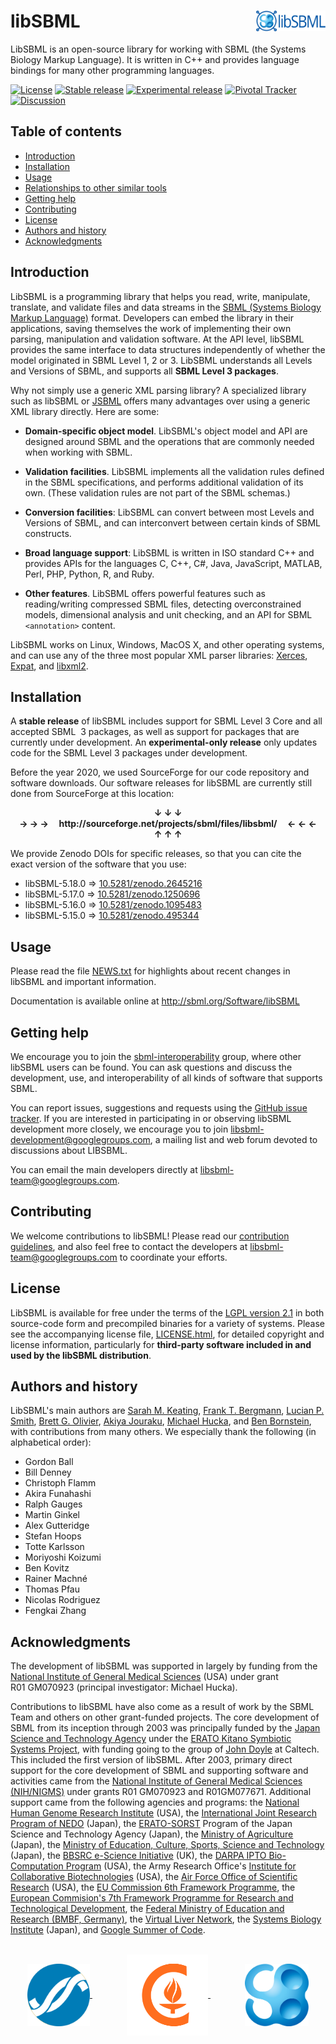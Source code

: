 libSBML<img width="22%" align="right" src=".graphics/libsbml-logo-and-name.svg">
=============================================================================

LibSBML is an open-source library for working with SBML (the Systems Biology Markup Language).  It is written in C++ and provides language bindings for many other programming languages.

[![License](https://img.shields.io/badge/License-LGPL-blue.svg?style=flat-square)](https://www.gnu.org/licenses/old-licenses/lgpl-2.1.en.html)
[![Stable release](https://img.shields.io/badge/Stable_release-5.18.0-brightgreen.svg?style=flat-square)](https://sourceforge.net/projects/sbml/files/libsbml/5.18.0/stable/)
[![Experimental release](https://img.shields.io/badge/Experimental_release-5.18.0-b44e88.svg?style=flat-square)](https://sourceforge.net/projects/sbml/files/libsbml/5.18.0/experimental/)
[![Pivotal Tracker](https://img.shields.io/badge/Project_management-Pivotal-d07a3e.svg?style=flat-square)](https://www.pivotaltracker.com/n/projects/248655)
[![Discussion](https://img.shields.io/badge/Discussion-libsbml--development-lightgray.svg?style=flat-square)]()


Table of contents
-----------------

* [Introduction](#introduction)
* [Installation](#installation)
* [Usage](#usage)
* [Relationships to other similar tools](#relationships-to-other-similar-tools)
* [Getting help](#getting-help)
* [Contributing](#contributing)
* [License](#license)
* [Authors and history](#authors-and-history)
* [Acknowledgments](#authors-and-acknowledgments)


Introduction
------------

LibSBML is a programming library that helps you read, write, manipulate, translate, and validate files and data streams in the [SBML (Systems Biology Markup Language)](http://sbml.org) format.  Developers can embed the library in their applications, saving themselves the work of implementing their own parsing, manipulation and validation software. At the API level, libSBML provides the same interface to data structures independently of whether the model originated in SBML Level&nbsp;1, 2 or&nbsp;3.  LibSBML understands all Levels and Versions of SBML, and supports all **SBML Level&nbsp;3 packages**.

Why not simply use a generic XML parsing library?  A specialized library such as libSBML or [JSBML](https://github.com/sbmlteam/jsbml) offers many advantages over using a generic XML library directly.  Here are some:

* **Domain-specific object model**.  LibSBML's object model and API are designed around SBML and the operations that are commonly needed when working with SBML.

* **Validation facilities**. LibSBML implements all the validation rules defined in the SBML specifications, and performs additional validation of its own.  (These validation rules are not part of the SBML schemas.)

* **Conversion facilities**: LibSBML can convert between most Levels and Versions of SBML, and can interconvert between certain kinds of SBML constructs.

* **Broad language support**: LibSBML is written in ISO standard C++ and provides APIs for the languages C, C++, C#, Java, JavaScript, MATLAB, Perl, PHP, Python, R, and Ruby.

* **Other features**. LibSBML offers powerful features such as reading/writing compressed SBML files, detecting overconstrained models, dimensional analysis and unit checking, and an API for SBML `<annotation>` content.

LibSBML works on Linux, Windows, MacOS X, and other operating systems, and can use any of the three most popular XML parser libraries: [Xerces](http://xml.apache.org/xerces-c), [Expat](http://expat.sourceforge.net/), and [libxml2](http://xmlsoft.org/).


Installation
------------

A **stable release** of libSBML includes support for SBML Level&nbsp;3 Core and all accepted SBML &nbsp;3 packages, as well as support for packages that are currently under development. An **experimental-only release** only updates code for the SBML Level&nbsp;3 packages under development.

Before the year 2020, we used SourceForge for our code repository and software downloads.  Our software releases for libSBML are currently still done from SourceForge at this location:

<p align="center"><b>
↓ ↓ ↓<br>
→ → →&nbsp;&nbsp;&nbsp;&nbsp; http://sourceforge.net/projects/sbml/files/libsbml/ &nbsp;&nbsp;&nbsp;&nbsp;← ← ←<br>
↑ ↑ ↑
</b></p>

We provide Zenodo DOIs for specific releases, so that you can cite the exact version of the software that you use:

* libSBML-5.18.0 &rArr; [10.5281/zenodo.2645216](https://doi.org/10.5281/zenodo.2645216)
* libSBML-5.17.0 &rArr; [10.5281/zenodo.1250696](https://doi.org/10.5281/zenodo.)
* libSBML-5.16.0 &rArr; [10.5281/zenodo.1095483](https://doi.org/10.5281/zenodo.)
* libSBML-5.15.0 &rArr; [10.5281/zenodo.495344](https://doi.org/10.5281/zenodo.)


Usage
-----

Please read the file [NEWS.txt](NEWS.txt) for highlights about recent changes in libSBML and important information.

Documentation is available online at http://sbml.org/Software/libSBML


Getting help
------------

We encourage you to join the [sbml-interoperability](https://groups.google.com/g/sbml-interoperability) group, where other libSBML users can be found.  You can ask questions and discuss the development, use, and interoperability of all kinds of software that supports SBML.

You can report issues, suggestions and requests using the [GitHub issue tracker](https://github.com/sbmlteam/libsbml/issues).  If you are interested in participating in or observing libSBML development more closely, we encourage you to join [libsbml-development@googlegroups.com](https://groups.google.com/forum/#!forum/libsbml-development), a mailing list and web forum devoted to discussions about LIBSBML.

You can email the main developers directly at [libsbml-team@googlegroups.com](mailto:libsbml-team@googlegroups.com).


Contributing
------------

We welcome contributions to libSBML!  Please read our [contribution guidelines](CONTRIBUTING.md), and also feel free to contact the developers at [libsbml-team@googlegroups.com](mailto:libsbml-team@googlegroups.com) to coordinate your efforts.


License
-------

LibSBML is available for free under the terms of the [LGPL version 2.1](https://www.gnu.org/licenses/old-licenses/lgpl-2.1.en.html) in both source-code form and precompiled binaries for a variety of systems.  Please see the accompanying license file, [LICENSE.html](LICENSE.html), for detailed copyright and license information, particularly for **third-party software included in and used by the libSBML distribution**.


Authors and history
---------------------------

LibSBML's main authors are [Sarah M. Keating](https://github.com/skeating), [Frank T. Bergmann](https://www.cos.uni-heidelberg.de/index.php/f.bergmann/?l=_e), [Lucian P. Smith](https://github.com/luciansmith), [Brett G. Olivier](http://www.bgoli.net), [Akiya Jouraku](https://www.researchgate.net/profile/Akiya_Jouraku), [Michael Hucka](http://www.cds.caltech.edu/~mhucka/), and [Ben Bornstein](http://ml.jpl.nasa.gov/people/bornstein.shtml), with contributions from many others.  We especially thank the following (in alphabetical order):

* Gordon Ball
* Bill Denney
* Christoph Flamm
* Akira Funahashi
* Ralph Gauges
* Martin Ginkel
* Alex Gutteridge
* Stefan Hoops
* Totte Karlsson
* Moriyoshi Koizumi
* Ben Kovitz
* Rainer Machn&eacute;
* Thomas Pfau
* Nicolas Rodriguez
* Fengkai Zhang


Acknowledgments
---------------

The development of libSBML was supported in largely by funding from the [National Institute of General Medical Sciences](https://www.nigms.nih.gov) (USA) under grant R01&nbsp;GM070923 (principal investigator: Michael Hucka).

Contributions to libSBML have also come as a result of work by the SBML Team and others on other grant-funded projects.  The core development of SBML from its inception through 2003 was principally funded by the [Japan Science and Technology Agency](http://www.jst.go.jp/EN/) under the [ERATO Kitano Symbiotic Systems Project](http://www.symbio.jst.go.jp/symbio), with funding going to the group of [John Doyle](http://www.cds.caltech.edu/~doyle/) at Caltech.  This included the first version of libSBML.  After 2003, primary direct support for the core development of SBML and supporting software and activities came from the [National Institute of General Medical Sciences (NIH/NIGMS)](http://www.nigms.nih.gov/) under grants R01 GM070923 and R01GM077671. Additional support came from the following agencies and programs: the [National Human Genome Research Institute](http://www.genome.gov/) (USA), the [International Joint Research Program of NEDO](http://www.nedo.go.jp/) (Japan), the [ERATO-SORST](http://www.jst.go.jp/kisoken/sorst/) Program of the Japan Science and Technology Agency (Japan), the [Ministry of Agriculture](http://www.maff.go.jp/eindex.html) (Japan), the [Ministry of Education, Culture, Sports, Science and Technology](http://www.mext.go.jp/) (Japan), the [BBSRC e-Science Initiative](http://www.bbsrc.ac.uk/) (UK), the [DARPA IPTO Bio-Computation Program](http://www.darpa.mil/ipto/programs/biocomp/vision.htm) (USA), the Army Research Office's [Institute for Collaborative Biotechnologies](https://www.icb.ucsb.edu) (USA), the [Air Force Office of Scientific Research](http://www.afosr.af.mil/) (USA), the [EU Commission 6th Framework Programme](http://ec.europa.eu/research/fp6/index_en.cfm), the [European Commision's 7th Framework Programme for Research and Technological Development](http://systemsbiology.ucsd.edu/projects/AMBiCon), the [Federal Ministry of Education and Research (BMBF, Germany)](https://www.bmbf.de/en/index.html), the [Virtual Liver Network](http://www.virtual-liver.de), the [Systems Biology Institute](http://systems-biology.org/) (Japan), and [Google Summer of Code](https://developers.google.com/open-source/gsoc/).

<br>
<div align="center">
  <a href="https://www.nigms.nih.gov">
    <img valign="middle"  height="100" src=".graphics/US-NIH-NIGMS-Logo.svg">
  </a>
  &nbsp;&nbsp;&nbsp;&nbsp;&nbsp;&nbsp;
  &nbsp;&nbsp;&nbsp;&nbsp;&nbsp;&nbsp;
  <a href="https://www.caltech.edu">
    <img valign="middle" height="130" src=".graphics/caltech-round.png">
  </a>
  &nbsp;&nbsp;&nbsp;&nbsp;&nbsp;&nbsp;
  &nbsp;&nbsp;&nbsp;&nbsp;&nbsp;&nbsp;
  <a href="https://www.caltech.edu">
    <img valign="middle" height="100" src=".graphics/sbml-logo-only.png">
  </a>
</div>
